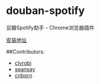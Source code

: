 douban-spotify
==============

豆瓣Spotify助手 - Chrome浏览器插件

[安装地址](https://chrome.google.com/webstore/detail/polgphocmcfbkknkccfelnfbmahibefc)

##Contributors:
* [clvrobj](https://github.com/clvrobj)
* [seansay](https://github.com/seansay)
* [cnborn](https://github.com/cnborn)
